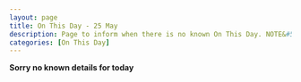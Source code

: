 ```yaml
---
layout: page
title: On This Day - 25 May
description: Page to inform when there is no known On This Day. NOTE&#58; There may still be comments.
categories: [On This Day]
---
```


**Sorry no known details for today**

